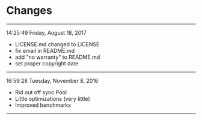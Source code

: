 Changes
=======

---

14:25:49
Friday, August 18, 2017

- LICENSE.md changed to LICENSE
- fix email in README.md
- add "no warranty" to README.md
- set proper copyright date

---

16:59:28
Tuesday, November 8, 2016

- Rid out off sync.Pool
- Little optimizations (very little)
- Improved benchmarks

---
